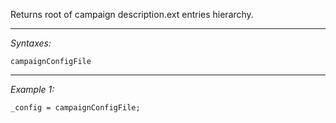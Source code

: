Returns root of campaign description.ext entries hierarchy.


---
*Syntaxes:*

`campaignConfigFile`

---
*Example 1:*

```sqf
_config = campaignConfigFile;
```